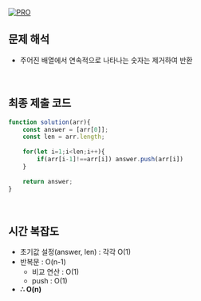 [![PRO]][Link]

## 문제 해석

- 주어진 배열에서 연속적으로 나타나는 숫자는 제거하여 반환

<br>

## 최종 제출 코드

```js
function solution(arr){
    const answer = [arr[0]];
    const len = arr.length;
    
    for(let i=1;i<len;i++){
        if(arr[i-1]!==arr[i]) answer.push(arr[i])
    }
    
    return answer;
}
```

<br>

## 시간 복잡도

- 초기값 설정(answer, len) : 각각 O(1)
- 반복문 : O(n-1)
  - 비교 연산 : O(1)
  - push : O(1)
-   **∴ O(n)**

<br>


[PRO]: https://github.com/GoSSaChin/algorithm-js/assets/107768516/67c43b52-bc3f-4571-a249-5519021afbb0
[Link]: https://school.programmers.co.kr/learn/courses/30/lessons/12906
